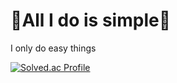 # 🌱All I do is simple🌱
I only do easy things

[![Solved.ac Profile](http://mazassumnida.wtf/api/generate_badge?boj=dot0112)](https://solved.ac/dot0112)
<!--
**dot0112/dot0112** is a ✨ _special_ ✨ repository because its `README.md` (this file) appears on your GitHub profile.

Here are some ideas to get you started:

- 🔭 I’m currently working on ...
- 🌱 I’m currently learning ...
- 👯 I’m looking to collaborate on ...
- 🤔 I’m looking for help with ...
- 💬 Ask me about ...
- 📫 How to reach me: ...
- 😄 Pronouns: ...
- ⚡ Fun fact: ...
-->
